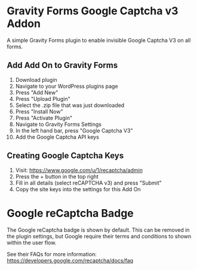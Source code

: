 # Gravity Forms Google Captcha v3 Addon

A simple Gravity Forms plugin to enable invisible Google Captcha V3 on all forms.

## Add Add On to Gravity Forms

1. Download plugin
2. Navigate to your WordPress plugins page
3. Press "Add New"
4. Press "Upload Plugin"
5. Select the .zip file that was just downloaded
6. Press "Install Now"
7. Press "Activate Plugin"
8. Navigate to Gravity Forms Settings
9. In the left hand bar, press "Google Captcha V3"
10. Add the Google Captcha API keys

## Creating Google Captcha Keys

1. Visit: https://www.google.com/u/1/recaptcha/admin
2. Press the + button in the top right
3. Fill in all details (select reCAPTCHA v3) and press "Submit"
4. Copy the site keys into the settings for this Add On

# Google reCaptcha Badge

The Google reCaptcha badge is shown by default. This can be removed in the plugin settings, but Google require their terms and conditions to shown within the user flow.

See their FAQs for more information: https://developers.google.com/recaptcha/docs/faq
